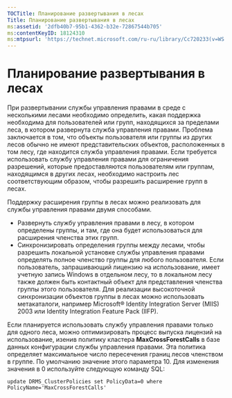 ```yaml
---
TOCTitle: Планирование развертывания в лесах
Title: Планирование развертывания в лесах
ms:assetid: '2dfb40b7-95b1-4362-b32e-72867544b705'
ms:contentKeyID: 18124310
ms:mtpsurl: 'https://technet.microsoft.com/ru-ru/library/Cc720233(v=WS.10)'
---
```


Планирование развертывания в лесах
==================================

При развертывании службы управления правами в среде с несколькими лесами необходимо определить, какая поддержка необходима для пользователей или групп, находящихся за пределами леса, в котором развернута служба управления правами. Проблема заключается в том, что объекты пользователя или группы из других лесов обычно не имеют представительских объектов, расположенных в том лесу, где находится служба управления правами. Если требуется использовать службу управления правами для ограничения разрешений, которые предоставляются пользователям или группам, находящимся в других лесах, необходимо настроить лес соответствующим образом, чтобы разрешить расширение групп в лесах.

Поддержку расширения группы в лесах можно реализовать для службы управления правами двумя способами.

-   Развернуть службу управления правами в лесу, в котором определены группы, и там, где она будет использоваться для расширения членства этих групп.
-   Синхронизировать определения группы между лесами, чтобы разрешить локальной установке службы управления правами определять полное членство группы для любого пользователя. Если пользователь, запрашивающий лицензию на использование, имеет учетную запись Windows в отдельном лесу, то в локальном лесу также должен быть контактный объект для представления членства группы этого пользователя. Для реализации высокоточной синхронизации объектов группы в лесах можно использовать метакаталоги, например Microsoft® Identity Integration Server (MIIS) 2003 или Identity Integration Feature Pack (IIFP).

Если планируется использовать службу управления правами только для одного леса, можно оптимизировать процесс выпуска лицензий на использование, изенив политику кластера **MaxCrossForestCalls** в базе данных конфигурации службы управления правами. Эта политика определяет максимальное число пересечения границ лесов членством в группе. По умолчанию значение этого параметра 10. Для изменения значения в 0 используйте следующую команду SQL:

`update DRMS_ClusterPolicies set PolicyData=0 where PolicyName='MaxCrossForestCalls'`
